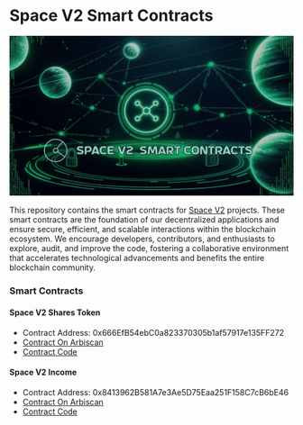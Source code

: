 # Space V2 Smart Contracts

![space v2 smart contracts](./images/spacev2_smart_contracts.jpg)

This repository contains the smart contracts for [Space V2](https://spacev2.org) projects. These smart contracts are the foundation of our decentralized applications and ensure secure, efficient, and scalable interactions within the blockchain ecosystem. We encourage developers, contributors, and enthusiasts to explore, audit, and improve the code, fostering a collaborative environment that accelerates technological advancements and benefits the entire blockchain community.

### Smart Contracts

#### Space V2 Shares Token

- Contract Address: 0x666EfB54ebC0a823370305b1af57917e135FF272
- [Contract On Arbiscan](https://arbiscan.io/address/0x666EfB54ebC0a823370305b1af57917e135FF272)
- [Contract Code](https://github.com/spacev2-org/smart-contracts/blob/main/contracts/SpaceV2Shares.sol)

#### Space V2 Income

- Contract Address: 0x8413962B581A7e3Ae5D75Eaa251F158C7cB6bE46
- [Contract On Arbiscan](https://arbiscan.io/address/0x8413962B581A7e3Ae5D75Eaa251F158C7cB6bE46)
- [Contract Code](https://github.com/spacev2-org/smart-contracts/blob/main/contracts/SpaceV2Income.sol)
